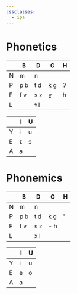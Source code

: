 ```yaml
---
cssclasses:
  - ipa
---
```


# Phonetics
|  | B | D | G |H |
|--|---|---|---|--|
| N|  m|  n|   |  |
| P|p b|t d|k g|ʔ |
| F|f v|s z|  ɣ|h |
| L|   |ɬ l|   |  |

| |I|U|
|-|-|-|
|Y|i|u|
|E|ɛ|ɔ|
|A|a| |

# Phonemics
|  | B | D | G |H |
|--|---|---|---|--|
| N|  m|  n|   |  |
| P|p b|t d|k g|' |
| F|f v|s z|- h|  |
| L|   |x l|   |  |

| |I|U|
|-|-|-|
|Y|i|u|
|E|e|o|
|A|a| |